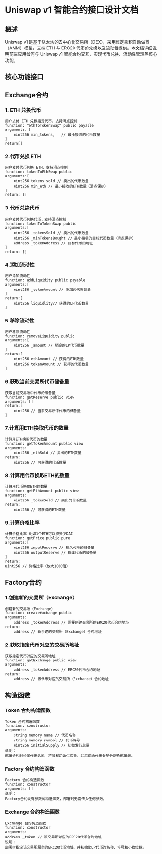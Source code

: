 # Uniswap v1 智能合约接口设计文档

## 概述

Uniswap v1 是基于以太坊的去中心化交易所（DEX），采用恒定乘积自动做市（AMM）模型，支持 ETH 与 ERC20 代币的兑换以及流动性提供。本文档详细说明前端应用如何与 Uniswap v1 智能合约交互，实现代币兑换、流动性管理等核心功能。

## 核心功能接口

## Exchange合约

### 1. ETH 兑换代币

```
用户支付 ETH 兑换指定代币，支持滑点控制
function: "ethToTokenSwap" public payable
arguments: [
	uint256 min_tokens,   // 最小接收的代币数量
]
return[]
```

### 2.代币兑换 ETH

```
用户支付代币兑换 ETH，支持滑点控制
function: tokenToEthSwap public
arguments:[
	uint256 tokens_sold // 卖出的代币数量
	uint256 min_eth // 最小接收的ETH数量（滑点保护）
]
return: []
```

### 3.代币兑换代币

```
用户支付代币兑换代币，支持滑点控制
function: tokenToTokenSwap public
arguments:[
	uint256 _tokensSold // 卖出的代币数量
	uint256 _minTokensBought // 最小接收的目标代币数量（滑点保护）
	address _tokenAddress // 目标代币的地址
]  
return: []
```

### 4.添加流动性

```
用户添加流动性
function: addLiquidity public payable
arguments:[
	uint256 _tokenAmount // 添加的代币数量
]
return:[
	uint256 liquidlity// 获得的LP代币数量
]
```

### 5.移除流动性

```
用户移除流动性
function: removeLiquidity public
arguments:[
	uint256 _amount // 销毁的LP代币数量
]
return:[
	uint256 ethAmount // 获得的ETH数量
	uint256 tokenAmount // 获得的代币数量
]
```

### 6.获取当前交易所代币储备量

```
获取当前交易所中代币的储备量
function: getReserve public view
arguments: []
return:[
	uint256 // 当前交易所中代币的储备量
]
```

### 7.计算用ETH换取代币的数量

```
计算用ETH换取代币的数量
function: getTokenAmount public view
arguments:
	uint256 _ethSold // 卖出的ETH数量
return:
	uint256 // 可获得的代币数量
```

### 8.计算用代币换取ETH的数量

```
计算用代币换取ETH的数量
function: getEthAmount public view
arguments:
	uint256 _tokenSold // 卖出的代币数量
return:
	uint256 // 可获得的ETH数量
```

### **9.计算价格比率**

```
计算价格比率 比如1个ETH可以换多少DAI
function: getPrice public pure
arguments:[
	uint256 inputReserve // 输入代币的储备量
	uint256 outputReserve // 输出代币的储备量
]
return:
uint256 // 价格比率（放大1000倍）
```

## Factory合约

### 1.创建新的交易所（Exchange）

```
创建新的交易所（Exchange）
function: createExchange public
arguments:
	address _tokenAddress // 需要创建交易所的ERC20代币合约地址
return:
	address // 新创建的交易所（Exchange）合约地址
```

### 2.获取指定代币对应的交易所地址

```
获取指定代币对应的交易所地址
function: getExchange public view
arguments:
	address _tokenAddress // ERC20代币合约地址
return:
	address // 该代币对应的交易所（Exchange）合约地址
```

## 构造函数

### Token 合约构造函数

```
Token 合约构造函数
function: constructor
arguments:
	string memory name // 代币名称
	string memory symbol // 代币符号
	uint256 initialSupply // 初始发行总量
说明：
部署合约时设置代币名称、符号和初始供应量，并将初始代币全部分配给部署者。
```

### Factory 合约构造函数

```
Factory 合约构造函数
function: constructor
arguments: []
说明：
Factory合约没有参数的构造函数，部署时无需传入任何参数。
```

### Exchange 合约构造函数

```
Exchange 合约构造函数
function: constructor
arguments:
address _token // 该交易所对应的ERC20代币合约地址
说明：
部署时指定该交易所服务的ERC20代币地址，并初始化LP代币的名称、符号和小数位数。
```


